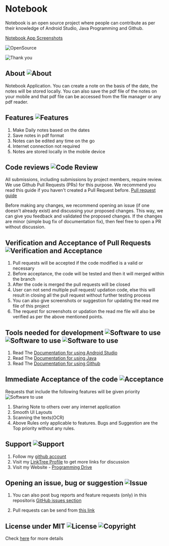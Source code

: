 # Notebook
Notebook is an open source project where people can contribute as per their knowledge of Android Studio, Java Programming and Github.

[Notebook App Screenshots](https://github.com/arnoldvaz27/Notebook-App-Screenshorts)


![OpenSource](https://img.shields.io/badge/Open%20Source-All%20pull%20requests%20will%20be%20verified%20and%20accepted-brightgreen)


![Thank you](https://img.shields.io/badge/Arnold%20Vaz-Thank%20you%20for%20visiting%20this%20open%20source%20project%20repository-red)

## About ![About](https://img.shields.io/badge/Notebook-About-orange)
Notebook Application. You can create a note on the basis of the date, the notes will be stored locally. You can also save the pdf file of the notes on your mobile and that pdf file can be accessed from the file manager or any pdf reader.


## Features ![Features](https://img.shields.io/badge/Notebook-Features-blue)

1.	Make Daily notes based on the dates
2.	Save notes in pdf format
3.	Notes can be edited any time on the go
4.  Internet connection not required
5.  Notes are stored locally in the mobile device

## Code reviews ![Code Review](https://img.shields.io/badge/Notebook-Code-blueviolet)

All submissions, including submissions by project members, require review. We use Github Pull Requests (PRs) for this purpose. We recommend you read this guide if you haven't created a Pull Request before.
[Pull request guide](https://docs.github.com/en/github/collaborating-with-pull-requests/proposing-changes-to-your-work-with-pull-requests/about-pull-requests)

Before making any changes, we recommend opening an issue (if one doesn't already exist) and discussing your proposed changes. This way, we can give you feedback and validated the proposed changes. If the changes are minor (simple bug fix of documentation fix), then feel free to open a PR without discussion.

## Verification and Acceptance of Pull Requests ![Verification and Acceptance](https://img.shields.io/badge/Notebook-Important%20Note-red)

1.	Pull requests will be accepted if the code modified is a valid or necessary
2.	Before acceptance, the code will be tested and then it will merged within the branch
3.  After the code is merged the pull requests will be closed
4.  User can not send multiple pull request/ updation code, else this will result in closing all the pull request without further testing process
5.  You can also give screenshots or suggestion for updating the read me file of this project
6.  The request for screenshots or updation the read me file will also be verified as per the above mentioned points. 


## Tools needed for development ![Software to use](https://img.shields.io/badge/Software-Android%20Studio-dark%20green) ![Software to use](https://img.shields.io/badge/Language-Java-dark%20green) ![Software to use](https://img.shields.io/badge/Version%20Control-Github-yellowgreen)

1.  Read The [Documentation for using Android Studio](https://developer.android.com/)
2.  Read The [Documentation for using Java](https://www.java.com/en/)
2.  Read The [Documentation for using Github](https://docs.github.com/en)
       
    
## Immediate Acceptance of the code ![Acceptance](https://img.shields.io/badge/Notebook-Acceptance%20of%20code-orange) 

Requests that include the following features will be given priority ![Software to use](https://img.shields.io/badge/Feature%20Updation-As%20per%20the%20need-red) 

1.  Sharing Note to others over any internet application
2.  Smooth UI Layouts
3.  Scanning the texts(OCR)
4.  Above Rules only applicable to features. Bugs and Suggestion are the Top priority without any rules.
    
    
## Support ![Support](https://img.shields.io/badge/Notebook-Support-green)

1. Follow my [github account](https://github.com/arnoldvaz27)
2. Visit my [LinkTree Profile](https://linktr.ee/arnoldvaz) to get more links for discussion 
3. Visit my Website - [Programming Drive](https://programmingdrive.blogspot.com/)

## Opening an issue, bug or suggestion ![Issue](https://img.shields.io/badge/Notebook-Issue%2C%20Bug%20or%20Suggestion-blue)

1. You can also post bug reports and feature requests (only) in this repositoris [GitHub issues section](https://github.com/arnoldvaz27/Notebook/issues)

2. Pull requests can be send from [this link](https://github.com/arnoldvaz27/Notebook/pulls)

## License under MIT ![License](https://img.shields.io/badge/License-MIT-red)    ![Copyright](https://img.shields.io/badge/Copyright%202021-Arnold%20Alwyn%20Vaz-red)

Check [here](https://github.com/arnoldvaz27/Notebook/blob/master/LICENSE) for more details 

